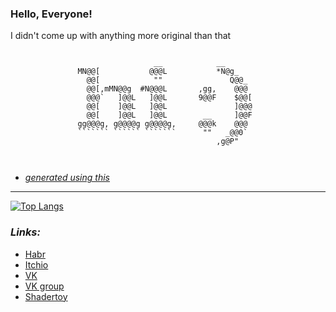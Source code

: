 ### Hello, Everyone!

I didn't come up with anything more original than that

```

                                __            __                        
               MN@@[           @@@L           *N@g_                     
                 @@[            ""               Q@@_                   
                 @@[,mMN@@g  #N@@@L       ,gg,    @@@                   
                 @@@`   ]@@L   ]@@L       9@@F    $@@[                  
                 @@[    ]@@L   ]@@L               ]@@@                  
                 @@[    ]@@L   ]@@L        __     ]@@F                  
               gg@@@g, g@@@@g g@@@@g,     @@@k    @@@                   
               ``````` `````` ```````      ""   _@@0`                   
                                              ,g@P"                     
 
 
```

* *[generated using this](https://github.com/Mihahanya/Img-to-txt)*

---

[![Top Langs](https://github-readme-stats.vercel.app/api/top-langs/?username=Mihahanya&layout=compact)](https://github.com/anuraghazra/github-readme-stats)

### *Links:*

* [Habr](https://habr.com/ru/users/Mihahanya)
* [Itchio](https://mihas-games.itch.io)
* [VK](https://vk.com/pelmeennii)
* [VK group](https://vk.com/mihasgames)
* [Shadertoy](https://www.shadertoy.com/user/Mihaha)
